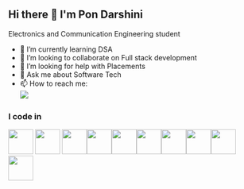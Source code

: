 ## Hi there 👋 I'm Pon Darshini

Electronics and Communication Engineering student

- 🌱 I’m currently learning DSA
- 👯 I’m looking to collaborate on Full stack development
- 🤔 I’m looking for help with Placements 
- 💬 Ask me about Software Tech
- 📫 How to reach me:
<br/> [<img src="https://img.shields.io/badge/LinkedIn-0077B5?style=for-the-badge&logo=linkedin&logoColor=white" />](https://www.linkedin.com/in/pon-darshini/)

### I code in
<img height="50" width="50" src="https://img.icons8.com/?size=100&id=Pd2x9GWu9ovX&format=png&color=000000" /> <img height="50" width="50" src="https://img.icons8.com/?size=100&id=asWSSTBrDlTW&format=png&color=000000" /> <img height="50" width="50" src="https://img.icons8.com/?size=100&id=13441&format=png&color=000000" /><img height="50" width="50" src="https://img.icons8.com/?size=100&id=108784&format=png&color=000000" /><img height="50" width="50" src="https://img.icons8.com/?size=100&id=v8RpPQUwv0N8&format=png&color=000000" /><img height="50" width="50" src="https://img.icons8.com/?size=100&id=3BTBsJs5myRy&format=png&color=000000" /><img height="50" width="50" src="https://img.icons8.com/?size=100&id=UFXRpPFebwa2&format=png&color=000000" /><img height="50" width="50" src="https://img.icons8.com/?size=100&id=hsPbhkOH4FMe&format=png&color=000000" /><img height="50" width="50" src="" /><img height="50" width="50" src="https://img.icons8.com/?size=100&id=kg46nzoJrmTR&format=png&color=000000" />
